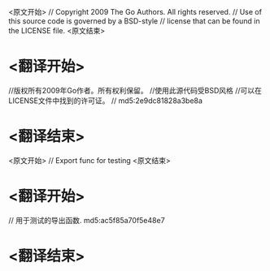 
<原文开始>
// Copyright 2009 The Go Authors. All rights reserved.
// Use of this source code is governed by a BSD-style
// license that can be found in the LICENSE file.
<原文结束>

# <翻译开始>
//版权所有2009年Go作者。所有权利保留。
//使用此源代码受BSD风格
//可以在LICENSE文件中找到的许可证。
// md5:2e9dc81828a3be8a
# <翻译结束>


<原文开始>
// Export func for testing
<原文结束>

# <翻译开始>
// 用于测试的导出函数. md5:ac5f85a70f5e48e7
# <翻译结束>

